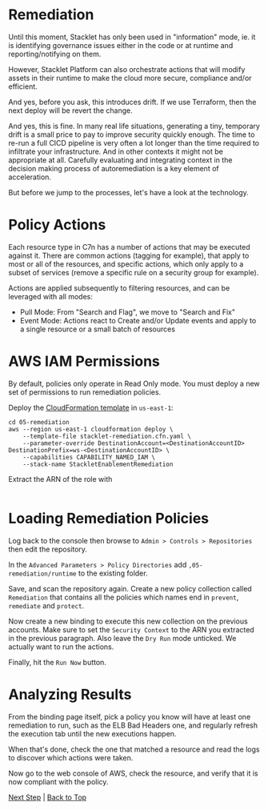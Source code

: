 # Remediation

Until this moment, Stacklet has only been used in "information" mode, ie. it is identifying governance issues either in the code or at runtime and reporting/notifying on them. 

However, Stacklet Platform can also orchestrate actions that will modify assets in their runtime to make the cloud more secure, compliance and/or efficient. 

And yes, before you ask, this introduces drift. If we use Terraform, then the next deploy will be revert the change. 
 
And yes, this is fine. 
In many real life situations, generating a tiny, temporary drift is a small price to pay to improve security quickly enough. The time to re-run a full CICD pipeline is very often a lot longer than the time required to infiltrate your infrastructure. 
And in other contexts it might not be appropriate at all. Carefully evaluating and integrating context in the decision making process of autoremediation is a key element of acceleration. 

But before we jump to the processes, let's have a look at the technology. 

# Policy Actions

Each resource type in C7n has a number of actions that may be executed against it. There are common actions (tagging for example), that apply to most or all of the resources, and specific actions, which only apply to a subset of services (remove a specific rule on a security group for example).

Actions are applied subsequently to filtering resources, and can be leveraged with all modes: 

* Pull Mode: From "Search and Flag", we move to "Search and Fix"
* Event Mode: Actions react to Create and/or Update events and apply to a single resource or a small batch of resources

# AWS IAM Permissions 

By default, policies only operate in Read Only mode. You must deploy a new set of permissions to run remediation policies.

Deploy the [CloudFormation template](./stacklet-remedation.cfn.yaml) in  `us-east-1`: 

```shell
cd 05-remediation
aws --region us-east-1 cloudformation deploy \
    --template-file stacklet-remediation.cfn.yaml \
    --parameter-override DestinationAccount=<DestinationAccountID> DestinationPrefix=ws-<DestinationAccountID> \
    --capabilities CAPABILITY_NAMED_IAM \
    --stack-name StackletEnablementRemediation
```

Extract the ARN of the role with 

```shell

```


# Loading Remediation Policies

Log back to the console then browse to `Admin > Controls > Repositories` then edit the repository. 

In the `Advanced Parameters > Policy Directories` add `,05-remediation/runtime` to the existing folder. 

Save, and scan the repository again. Create a new policy collection called `Remediation` that contains all the policies which names end in `prevent`, `remediate` and `protect`.

Now create a new binding to execute this new collection on the previous accounts. Make sure to set the `Security Context`  to the ARN you extracted in the previous paragraph. 
Also leave the `Dry Run` mode unticked. We actually want to run the actions.

Finally, hit the `Run Now` button. 

# Analyzing Results

From the binding page itself, pick a policy you know will have at least one remediation to run, such as the ELB Bad Headers one, and regularly refresh the execution tab until the new executions happen. 

When that's done, check the one that matched a resource and read the logs to discover which actions were taken. 

Now go to the web console of AWS, check the resource, and verify that it is now compliant with the policy. 


[Next Step](../06-conclusion/README.md) | [Back to Top](../README.md)